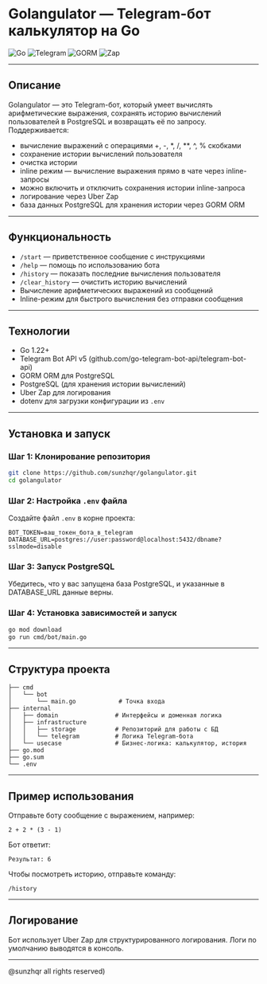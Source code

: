 
# Golangulator — Telegram-бот калькулятор на Go

![Go](https://img.shields.io/badge/Go-1.22-blue) ![Telegram](https://img.shields.io/badge/Telegram-Bot-green) ![GORM](https://img.shields.io/badge/GORM-PostgreSQL-lightgrey) ![Zap](https://img.shields.io/badge/Logging-Zap-orange)

---

## Описание

Golangulator — это Telegram-бот, который умеет вычислять арифметические выражения, сохранять историю вычислений пользователей в PostgreSQL и возвращать её по запросу.  
Поддерживается:

- вычисление выражений с операциями +, -, *, /, **, ^, % скобками
- сохранение истории вычислений пользователя
- очистка истории
- inline режим — вычисление выражения прямо в чате через inline-запросы
- можно включить и отключить сохранения истории inline-запроса
- логирование через Uber Zap
- база данных PostgreSQL для хранения истории через GORM ORM

---

## Функциональность

- `/start` — приветственное сообщение с инструкциями  
- `/help` — помощь по использованию бота  
- `/history` — показать последние вычисления пользователя  
- `/clear_history` — очистить историю вычислений  
- Вычисление арифметических выражений из сообщений  
- Inline-режим для быстрого вычисления без отправки сообщения  

---

## Технологии

- Go 1.22+  
- Telegram Bot API v5 (github.com/go-telegram-bot-api/telegram-bot-api)  
- GORM ORM для PostgreSQL  
- PostgreSQL (для хранения истории вычислений)  
- Uber Zap для логирования  
- dotenv для загрузки конфигурации из `.env`

---

## Установка и запуск

### Шаг 1: Клонирование репозитория

```bash
git clone https://github.com/sunzhqr/golangulator.git
cd golangulator
```

### Шаг 2: Настройка `.env` файла

Создайте файл `.env` в корне проекта:

```
BOT_TOKEN=ваш_токен_бота_в_telegram
DATABASE_URL=postgres://user:password@localhost:5432/dbname?sslmode=disable
```

### Шаг 3: Запуск PostgreSQL

Убедитесь, что у вас запущена база PostgreSQL, и указанные в DATABASE_URL данные верны.

### Шаг 4: Установка зависимостей и запуск

```bash
go mod download
go run cmd/bot/main.go
```

---

## Структура проекта

```
├── cmd
│   └── bot
│       └── main.go            # Точка входа
├── internal
│   ├── domain                # Интерфейсы и доменная логика
│   ├── infrastructure
│   │   ├── storage           # Репозиторий для работы с БД
│   │   └── telegram          # Логика Telegram-бота
│   └── usecase               # Бизнес-логика: калькулятор, история
├── go.mod
├── go.sum
└── .env
```

---

## Пример использования

Отправьте боту сообщение с выражением, например:

```
2 + 2 * (3 - 1)
```

Бот ответит:

```
Результат: 6
```

Чтобы посмотреть историю, отправьте команду:

```
/history
```

---

## Логирование

Бот использует Uber Zap для структурированного логирования. Логи по умолчанию выводятся в консоль.

---

@sunzhqr all rights reserved)
